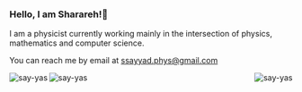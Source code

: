 <h3 align="left">Hello, I am Sharareh!👋</h3>
I am a physicist currently working mainly in the intersection of physics, mathematics and computer science.  

You can reach me by email at ssayyad.phys@gmail.com

<p><img align="left" src="https://github-readme-stats.vercel.app/api/top-langs?username=say-yas&show_icons=true&locale=en&layout=compact" alt="say-yas" /></p>
 <p><img align="right" src="https://github-readme-streak-stats.herokuapp.com/?user=say-yas&" alt="say-yas" /></p>

<!--- <p>&nbsp;<img align="center" src="https://github-readme-stats.vercel.app/api?username=say-yas&show_icons=true&locale=en" alt="say-yas" /></p> -->

<!--- <p><img align="center" src="https://github-readme-streak-stats.herokuapp.com/?user=say-yas&" alt="say-yas" /></p> -->


 <p align="left"> <img src="https://komarev.com/ghpvc/?username=say-yas&label=Profile%20views&color=0e75b6&style=flat" alt="say-yas" /> </p> 


<!-- 
https://www.youtube.com/watch?v=G-EGDH50hGE
https://rahuldkjain.github.io/gh-profile-readme-generator/
-->
